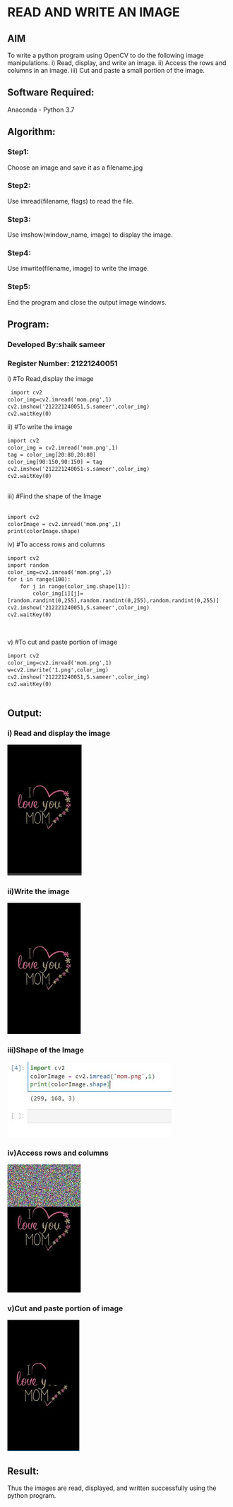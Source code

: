 # READ AND WRITE AN IMAGE
## AIM
To write a python program using OpenCV to do the following image manipulations.
i) Read, display, and write an image.
ii) Access the rows and columns in an image.
iii) Cut and paste a small portion of the image.

## Software Required:
Anaconda - Python 3.7
## Algorithm:
### Step1:
Choose an image and save it as a filename.jpg
### Step2:
Use imread(filename, flags) to read the file.
### Step3:
Use imshow(window_name, image) to display the image.
### Step4:
Use imwrite(filename, image) to write the image.
### Step5:
End the program and close the output image windows.
## Program:
### Developed By:shaik sameer
### Register Number: 21221240051
i) #To Read,display the image
```
 import cv2
color_img=cv2.imread('mom.png',1)
cv2.imshow('212221240051,S.sameer',color_img)
cv2.waitKey(0)

```
ii) #To write the image
```
import cv2
color_img = cv2.imread('mom.png',1)
tag = color_img[20:80,20:80]
color_img[90:150,90:150] = tag
cv2.imshow('212221240051-s.sameer',color_img)
cv2.waitKey(0)


```
iii) #Find the shape of the Image
```python3

import cv2
colorImage = cv2.imread('mom.png',1)
print(colorImage.shape)

```
iv) #To access rows and columns

```python3
import cv2
import random
color_img=cv2.imread('mom.png',1)
for i in range(100):
    for j in range(color_img.shape[1]):
        color_img[i][j]=[random.randint(0,255),random.randint(0,255),random.randint(0,255)]
cv2.imshow('212221240051,S.sameer',color_img)
cv2.waitKey(0)



```
v) #To cut and paste portion of image
```python3
import cv2
color_img=cv2.imread('mom.png',1)
w=cv2.imwrite('1.png',color_img)
cv2.imshow('212221240051,S.sameer',color_img)
cv2.waitKey(0)


```

## Output:

### i) Read and display the image

![output](https://github.com/Shaik-sameer-AIML/Read-and-Write-Image/blob/main/de1.JPG?raw=true)
### ii)Write the image

![output](https://github.com/Shaik-sameer-AIML/Read-and-Write-Image/blob/main/de2.JPG?raw=true)

### iii)Shape of the Image

![output](https://github.com/Shaik-sameer-AIML/Read-and-Write-Image/blob/main/de3.JPG?raw=true)

### iv)Access rows and columns
![output](https://github.com/Shaik-sameer-AIML/Read-and-Write-Image/blob/main/de4.JPG?raw=true)

### v)Cut and paste portion of image
![output](https://github.com/Shaik-sameer-AIML/Read-and-Write-Image/blob/main/de5.JPG?raw=true)

## Result:
Thus the images are read, displayed, and written successfully using the python program.


